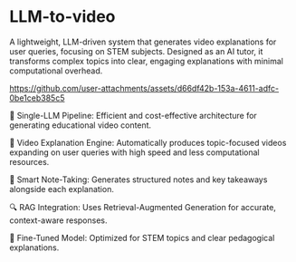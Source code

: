 # LLM-to-video
A lightweight, LLM-driven system that generates video explanations for user queries, focusing on STEM subjects. Designed as an AI tutor, it transforms complex topics into clear, engaging explanations with minimal computational overhead.



https://github.com/user-attachments/assets/d66df42b-153a-4611-adfc-0be1ceb385c5


🧠 Single-LLM Pipeline: Efficient and cost-effective architecture for generating educational video content.

🎥 Video Explanation Engine: Automatically produces topic-focused videos expanding on user queries with high speed and less computational resources.

📓 Smart Note-Taking: Generates structured notes and key takeaways alongside each explanation.

🔍 RAG Integration: Uses Retrieval-Augmented Generation for accurate, context-aware responses.

🔧 Fine-Tuned Model: Optimized for STEM topics and clear pedagogical explanations.
